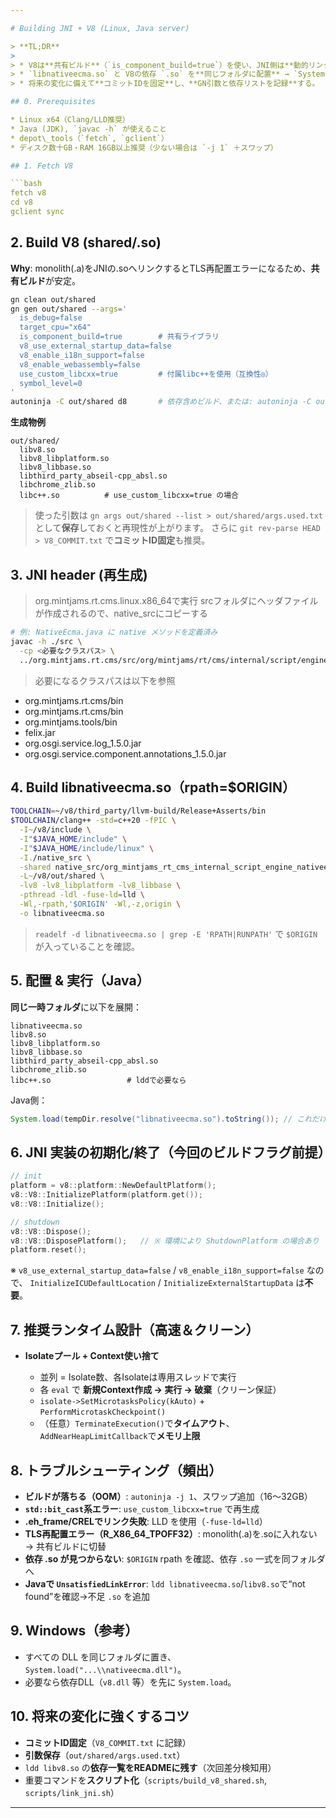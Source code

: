 ```yaml
---

# Building JNI + V8 (Linux, Java server)

> **TL;DR**
>
> * V8は**共有ビルド**（`is_component_build=true`）を使い、JNI側は**動的リンク+rpath(\$ORIGIN)**。
> * `libnativeecma.so` と V8の依存 `.so` を**同じフォルダに配置** → `System.load()` 一発。
> * 将来の変化に備えて**コミットIDを固定**し、**GN引数と依存リストを記録**する。

## 0. Prerequisites

* Linux x64（Clang/LLD推奨）
* Java (JDK), `javac -h` が使えること
* depot\_tools（`fetch`, `gclient`）
* ディスク数十GB・RAM 16GB以上推奨（少ない場合は `-j 1` ＋スワップ）

## 1. Fetch V8

```bash
fetch v8
cd v8
gclient sync
```

## 2. Build V8 (shared/.so)

**Why**: monolith(.a)をJNIの.soへリンクするとTLS再配置エラーになるため、**共有ビルド**が安定。

```bash
gn clean out/shared
gn gen out/shared --args='
  is_debug=false
  target_cpu="x64"
  is_component_build=true        # 共有ライブラリ
  v8_use_external_startup_data=false
  v8_enable_i18n_support=false
  v8_enable_webassembly=false
  use_custom_libcxx=true         # 付属libc++を使用（互換性◎）
  symbol_level=0
'
autoninja -C out/shared d8       # 依存含めビルド、または: autoninja -C out/shared v8 v8_libplatform
```

**生成物例**

```
out/shared/
  libv8.so
  libv8_libplatform.so
  libv8_libbase.so
  libthird_party_abseil-cpp_absl.so
  libchrome_zlib.so
  libc++.so          # use_custom_libcxx=true の場合
```

> 使った引数は `gn args out/shared --list > out/shared/args.used.txt` として**保存**しておくと再現性が上がります。
> さらに `git rev-parse HEAD > V8_COMMIT.txt` で**コミットID固定**も推奨。

## 3. JNI header (再生成)

> org.mintjams.rt.cms.linux.x86_64で実行
> srcフォルダにヘッダファイルが作成されるので、native_srcにコピーする

```bash
# 例: NativeEcma.java に native メソッドを定義済み
javac -h ./src \
  -cp <必要なクラスパス> \
  ../org.mintjams.rt.cms/src/org/mintjams/rt/cms/internal/script/engine/nativeecma/NativeEcma.java
```

> 必要になるクラスパスは以下を参照

- org.mintjams.rt.cms/bin
- org.mintjams.rt.cms/bin
- org.mintjams.tools/bin
- felix.jar
- org.osgi.service.log_1.5.0.jar
- org.osgi.service.component.annotations_1.5.0.jar

## 4. Build libnativeecma.so（rpath=\$ORIGIN）

```bash
TOOLCHAIN=~/v8/third_party/llvm-build/Release+Asserts/bin
$TOOLCHAIN/clang++ -std=c++20 -fPIC \
  -I~/v8/include \
  -I"$JAVA_HOME/include" \
  -I"$JAVA_HOME/include/linux" \
  -I./native_src \
  -shared native_src/org_mintjams_rt_cms_internal_script_engine_nativeecma_NativeEcma.cpp \
  -L~/v8/out/shared \
  -lv8 -lv8_libplatform -lv8_libbase \
  -pthread -ldl -fuse-ld=lld \
  -Wl,-rpath,'$ORIGIN' -Wl,-z,origin \
  -o libnativeecma.so
```

> `readelf -d libnativeecma.so | grep -E 'RPATH|RUNPATH'` で `$ORIGIN` が入っていることを確認。

## 5. 配置 & 実行（Java）

**同じ一時フォルダ**に以下を展開：

```
libnativeecma.so
libv8.so
libv8_libplatform.so
libv8_libbase.so
libthird_party_abseil-cpp_absl.so
libchrome_zlib.so
libc++.so                 # lddで必要なら
```

Java側：

```java
System.load(tempDir.resolve("libnativeecma.so").toString()); // これだけでOK
```

## 6. JNI 実装の初期化/終了（今回のビルドフラグ前提）

```cpp
// init
platform = v8::platform::NewDefaultPlatform();
v8::V8::InitializePlatform(platform.get());
v8::V8::Initialize();

// shutdown
v8::V8::Dispose();
v8::V8::DisposePlatform();   // ※ 環境により ShutdownPlatform の場合あり
platform.reset();
```

※ `v8_use_external_startup_data=false` / `v8_enable_i18n_support=false` なので、
`InitializeICUDefaultLocation` / `InitializeExternalStartupData` は**不要**。

## 7. 推奨ランタイム設計（高速＆クリーン）

* **Isolateプール + Context使い捨て**

  * 並列 = Isolate数、各Isolateは専用スレッドで実行
  * 各 `eval` で **新規Context作成 → 実行 → 破棄**（クリーン保証）
  * `isolate->SetMicrotasksPolicy(kAuto)` + `PerformMicrotaskCheckpoint()`
  * （任意）`TerminateExecution()`で**タイムアウト**、`AddNearHeapLimitCallback`で**メモリ上限**

## 8. トラブルシューティング（頻出）

* **ビルドが落ちる（OOM）**: `autoninja -j 1`、スワップ追加（16〜32GB）
* **`std::bit_cast`系エラー**: `use_custom_libcxx=true` で再生成
* **.eh\_frame/CRELでリンク失敗**: LLD を使用（`-fuse-ld=lld`）
* **TLS再配置エラー（R\_X86\_64\_TPOFF32）**: monolith(.a)を.soに入れない → 共有ビルドに切替
* **依存 .so が見つからない**: `$ORIGIN` rpath を確認、依存 `.so` 一式を同フォルダへ
* **Javaで `UnsatisfiedLinkError`**: `ldd libnativeecma.so`/`libv8.so`で“not found”を確認→不足 `.so` を追加

## 9. Windows（参考）

* すべての DLL を同じフォルダに置き、`System.load("...\\nativeecma.dll")`。
* 必要なら依存DLL（`v8.dll` 等）を先に `System.load`。

## 10. 将来の変化に強くするコツ

* **コミットID固定**（`V8_COMMIT.txt` に記録）
* **引数保存**（`out/shared/args.used.txt`）
* `ldd libv8.so` の**依存一覧をREADMEに残す**（次回差分検知用）
* 重要コマンドを**スクリプト化**（`scripts/build_v8_shared.sh`, `scripts/link_jni.sh`）

---
```

